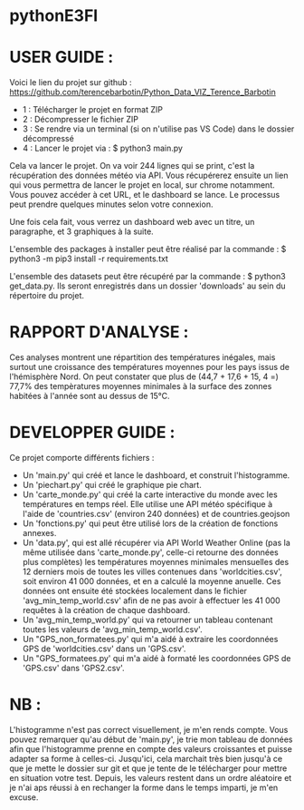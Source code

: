# pythonE3FI

# USER GUIDE : 
Voici le lien du projet sur github : https://github.com/terencebarbotin/Python_Data_VIZ_Terence_Barbotin

* 1 : Télécharger le projet en format ZIP
* 2 : Décompresser le fichier ZIP
* 3 : Se rendre via un terminal (si on n'utilise pas VS Code) dans le dossier décompressé 
* 4 : Lancer le projet via : $ python3 main.py

Cela va lancer le projet. On va voir 244 lignes qui se print, c'est la récupération des données météo via API. 
Vous récupérerez ensuite un lien qui vous permettra de lancer le projet en local, sur chrome notamment. 
Vous pouvez accéder à cet URL, et le dashboard se lance. Le processus peut prendre quelques minutes selon votre connexion. 

Une fois cela fait, vous verrez un dashboard web avec un titre, un paragraphe, et 3 graphiques à la suite. 

L'ensemble des packages à installer peut être réalisé par la commande : $ python3 -m pip3 install -r requirements.txt

L'ensemble des datasets peut être récupéré par la commande : $ python3 get_data.py. Ils seront enregistrés dans un dossier 'downloads' au sein du répertoire du projet.

# RAPPORT D'ANALYSE : 

Ces analyses montrent une répartition des températures inégales, mais surtout une croissance des températures moyennes pour les pays issus de l'hémisphère Nord. On peut constater que plus de (44,7 + 17,6 + 15, 4 =) 77,7% des tempèratures moyennes minimales à la surface des zonnes habitées à l'année sont au dessus de 15°C.

# DEVELOPPER GUIDE : 

Ce projet comporte différents fichiers : 
* Un 'main.py' qui créé et lance le dashboard, et construit l'histogramme. 
* Un 'piechart.py' qui créé le graphique pie chart.
* Un 'carte_monde.py' qui créé la carte interactive du monde avec les températures en temps réel. Elle utilise une API météo spécifique à l'aide de 'countries.csv' (environ 240 données) et de countries.geojson
* Un 'fonctions.py' qui peut être utilisé lors de la création de fonctions annexes. 
* Un 'data.py', qui est allé récupérer via API World Weather Online (pas la même utilisée dans 'carte_monde.py', celle-ci retourne des données plus complètes) les températures moyennes minimales mensuelles des 12 derniers mois de toutes les villes contenues dans 'worldcities.csv', soit environ 41 000 données, et en a calculé la moyenne anuelle. Ces données ont ensuite été stockées localement dans le fichier 'avg_min_temp_world.csv' afin de ne pas avoir à effectuer les 41 000 requêtes à la création de chaque dashboard. 
* Un 'avg_min_temp_world.py' qui va retourner un tableau contenant toutes les valeurs de 'avg_min_temp_world.csv'.
* Un "GPS_non_formatees.py' qui m'a aidé à extraire les coordonnées GPS de 'worldcities.csv' dans un 'GPS.csv'.
* Un "GPS_formatees.py' qui m'a aidé à formaté les coordonnées GPS de 'GPS.csv' dans 'GPS2.csv'.

# NB : 

L'histogramme n'est pas correct visuellement, je m'en rends compte.
Vous pouvez remarquer qu'au début de 'main.py', je trie mon tableau de données afin que l'histogramme prenne en compte des valeurs croissantes et puisse adapter sa forme à celles-ci. Jusqu'ici, cela marchait très bien jusqu'à ce que je mette le dossier sur git et que je tente de le télécharger pour mettre en situation votre test. Depuis, les valeurs restent dans un ordre aléatoire et je n'ai aps réussi à en rechanger la forme dans le temps imparti, je m'en excuse. 






